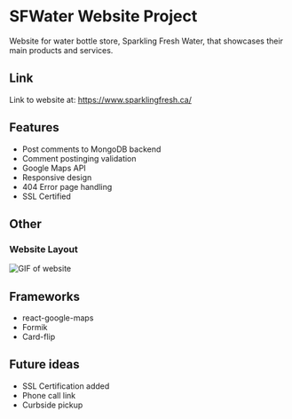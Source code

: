 # SFWater Website Project

Website for water bottle store, Sparkling Fresh Water, that showcases their main products and services.

## Link
Link to website at: https://www.sparklingfresh.ca/

## Features
* Post comments to MongoDB backend
* Comment postinging validation
* Google Maps API
* Responsive design
* 404 Error page handling
* SSL Certified

## Other
### Website Layout
![GIF of website](https://github.com/AlKL/SFWater-Website-Project/blob/main/frontend/src/images/chrome-capture.gif)

## Frameworks
* react-google-maps
* Formik
* Card-flip

## Future ideas
* SSL Certification added
* Phone call link
* Curbside pickup 
